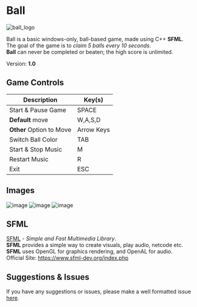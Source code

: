 # Ball
![ball_logo](https://user-images.githubusercontent.com/75084509/145292412-930dcd06-56a7-403c-bf64-018a2d9e988b.png)

Ball is a basic windows-only, ball-based game, made using C++ **SFML**.                                                                                                                                   
The goal of the game is to *claim 5 balls every 10 seconds*.                                                                                                         
**Ball** can never be completed or beaten; the high score is unlimited.

Version: **1.0**

## Game Controls
| Description | Key(s) |
| ------------- | ------------- |
| Start & Pause Game  | SPACE  |
| **Default** move | W,A,S,D |
| **Other** Option to Move | Arrow Keys |
| Switch Ball Color | TAB |
| Start & Stop Music | M|
| Restart Music | R |
| Exit | ESC |

## Images
![image](https://user-images.githubusercontent.com/75084509/145305901-3fa8a61d-b07e-435b-8c57-d7863d4dc877.png)
![image](https://user-images.githubusercontent.com/75084509/145306054-fa733687-59b3-4437-bb88-bff988afb079.png)
![image](https://user-images.githubusercontent.com/75084509/145306301-e6200390-e59a-48ab-af58-5079c5d3e15f.png)

## SFML
[SFML](https://www.sfml-dev.org/index.php) - *Simple and Fast Multimedia Library*.                                                                                                                  
**SFML** provides a simple way to create visuals, play audio, netcode etc.                                                                                      
**SFML** uses OpenGL for graphics rendering, and OpenAL for audio.                                                                                                     
Official Site: https://www.sfml-dev.org/index.php

## Suggestions & Issues
If you have any suggestions or issues, please make a well formatted issue [here](https://github.com/dehoisted/Ball/issues).
